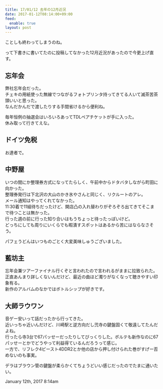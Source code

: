 ```yaml
---
title: 17/01/12 去年の12月近況
date: 2017-01-12T08:14:00+09:00
feed:
  enable: true
layout: post
---
```

<p>ことしも終わってしまうのね。</p>    <p>      って下書きに書いてたのに投稿してなかった12月近況があったので今更上げ直す。    </p>    <h2>忘年会</h2>    <p>      弊社忘年会だった。<br>      チェキの用紙使った無線でつながるフォトプリンタ持ってきてる人いて滅茶苦茶頭いいと思った。<br>      なんだかんだで渡したりする手間省けるから便利ね。    </p>    <p>      毎年恒例の抽選会はいろいろあってTDLペアチケットが手に入った。<br>      休み取って行きてえな。    </p>    <h2>ドイツ免税</h2>    <p>お達者で。</p>    <h2>中野屋</h2>    <p>      いつの間にか整理券方式になってたらしく、午前中からドタバタしながら町田に向かった。<br>      整理券発行は下北沢の大山のかき氷やさんと同じく、リクルートのアレ。<br>      メール通知はやってくれてなかった。<br>      11:30着で11組待ちだったけど、開店凸の入れ替わりがぞろぞろ出てきてそこまで待つことは無かった。<br>      行った週の前に行った知り合いはもうちょっと待ったっぽいけど。<br>      どっちにしても周りにいくらでも暇潰すスポットはあるから苦にはならなさそう。    </p>    <p>パフェうどんはいつものごとく大変美味しゅうございました。</p>    <h2>藍坊主</h2>    <p>      忘年会兼ツアーファイナル行くぞと言われたので言われるがままに拉致られた。<br>      正直あんまり詳しくないんだけど、最近の曲ほど濁りがなくなって聴きやすい印象有る。<br>      新作のアルバムのなかではボトルシップが好きです。    </p>    <h2>大師ラウワン</h2>    <p>      音ゲー安いって話だったから行ってきた。<br>      近いっちゃ近いんだけど、川崎駅と逆方向だし弐寺の鍵盤固くて敬遠してたんだよね。<br>      行ったら寺3台で67パッせーだったりしてびっくりした。ボルテも新作なのに67パッせーとかでどうやって利益得ているんだろうって感じ。<br>      一方で、リフレク4ビースト4DDR2とか他の店から押し付けられた巻がすげー否めないのも事実。    </p>    <p>      デラはブラウン管の鍵盤が柔らかくてちょうどいい感じだったのでたまに通いたい。    </p>    <div id="footer">      <span id="timestamp"> January 12th, 2017 8:14am </span>    </div>

